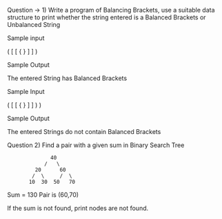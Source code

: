 Question → 1)  Write a program of Balancing Brackets, use a suitable data structure to print whether the string entered is a Balanced Brackets or Unbalanced String

Sample input

( [ [ { } ] ] )

Sample Output

The entered String has Balanced Brackets

Sample Input

( [ [ { } ] ] ) )

Sample Output

The entered Strings do not contain Balanced Brackets

Question 2) Find a pair with a given sum in Binary Search Tree

                  40
                /   \
             20      60
            /  \     /  \
           10  30  50   70
 
Sum = 130
Pair is (60,70)

If the sum is not found, print nodes are not found.
